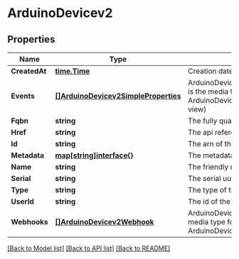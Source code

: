 # ArduinoDevicev2

## Properties

Name | Type | Description | Notes
------------ | ------------- | ------------- | -------------
**CreatedAt** | [**time.Time**](time.Time.md) | Creation date of the device | [optional] 
**Events** | [**[]ArduinoDevicev2SimpleProperties**](ArduinoDevicev2SimpleProperties.md) | ArduinoDevicev2SimplePropertiesCollection is the media type for an array of ArduinoDevicev2SimpleProperties (default view) | [optional] 
**Fqbn** | **string** | The fully qualified board name | [optional] 
**Href** | **string** | The api reference of this device | 
**Id** | **string** | The arn of the device | 
**Metadata** | [**map[string]interface{}**](interface{}.md) | The metadata of the device | [optional] 
**Name** | **string** | The friendly name of the device | 
**Serial** | **string** | The serial uuid of the device | 
**Type** | **string** | The type of the device | 
**UserId** | **string** | The id of the user | 
**Webhooks** | [**[]ArduinoDevicev2Webhook**](ArduinoDevicev2Webhook.md) | ArduinoDevicev2WebhookCollection is the media type for an array of ArduinoDevicev2Webhook (default view) | [optional] 

[[Back to Model list]](../README.md#documentation-for-models) [[Back to API list]](../README.md#documentation-for-api-endpoints) [[Back to README]](../README.md)


